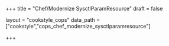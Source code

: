 +++
title = "Chef/Modernize SysctlParamResource"
draft = false

layout = "cookstyle_cops"
data_path = ["cookstyle","cops_chef_modernize_sysctlparamresource"]

+++

<!-- The content of this page is automatically generated from the
cops_chef_modernize_sysctlparamresource.yml file in github.com/chef/cookstyle/blob/master/docs-chef-io/data/cookstyle/. -->
